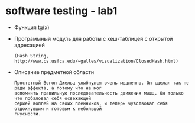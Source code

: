 # software testing - lab1
- Функция tg(x)

- Программный модуль для работы с хеш-таблицей с открытой адресацией

      (Hash String, http://www.cs.usfca.edu/~galles/visualization/ClosedHash.html)

- Описание предметной области

      Простетный Вогон Джельц улыбнулся очень медленно. Он сделал так не ради эффекта, а потому что не мог
      вспомнить правильную последовательность движения мышц. Он только что побаловал себя освежающей 
      серией воплей на своих пленников, и теперь чувствовал себя отдохнувшим и готовым к небольшой 
      гнусности.
